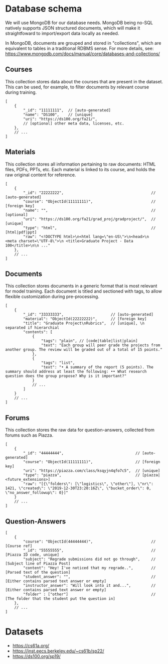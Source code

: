 # Database schema

We will use MongoDB for our database needs. MongoDB being no-SQL natively supports JSON structured documents, which will make it straightfoward to import/export data locally as needed.

In MongoDB, documents are grouped and stored in "collections", which are equivalent to tables in a traditional RDBMS sense. For more details, see: https://www.mongodb.com/docs/manual/core/databases-and-collections/

## Courses

This collection stores data about the courses that are present in the dataset. This can be used, for example, to filter documents by relevant course during training.

```jsonc
[
    {
        "_id": "11111111",  // [auto-generated]
        "name": "DS100",    // [unique]
        "uri": "https://ds100.org/fa21/",
        // [optional] other meta data, licenses, etc.
    },
    // ...
]
```

## Materials

This collection stores all information pertaining to raw documents: HTML files, PDFs, PPTs, etc. Each material is linked to its course, and holds the raw original content for reference.

```jsonc
[
    {
        "_id": "22222222",                                       // [auto-generated]
        "course": "ObjectId(11111111)",                          // [foreign key]
        "name": "",                                              // [optional]
        "uri": "https://ds100.org/fa21/grad_proj/gradproject/",  // [unique]
        "type": "html",                                          // [html|pdf|ppt]
        "raw": "<!DOCTYPE html>\n<html lang=\"en-US\">\n<head>\n  <meta charset=\"UTF-8\">\n <title>Graduate Project - Data 100</title>\n\n ..."
    },
    // ...
]
```

## Documents

This collection stores documents in a generic format that is most relevant for model training. Each document is titled and sectioned with tags, to allow flexible customization during pre-processing.

```jsonc
[
    {
        "_id": "33333333",                     // [auto-generated]
        "material": "ObjectId(22222222)",      // [foreign key]
        "title": "Graduate Project\nRubrics",  // [unique], \n separated if hierarchial
        "contents": [
            {
                "tags": "plain", // [code|table|list|plain]
                "text": "Each group will peer grade the projects from another group. The review will be graded out of a total of 15 points."
            },
            {
                "tags": "list",
                "text": "• A summary of the report (5 points). The summary should address at least the following: •• What research question does the group propose? Why is it important?"
            }
            // ...
        ]
    }
    // ...
]
```

## Forums

This collection stores the raw data for question-answers, collected from forums such as Piazza.

```jsonc
[
    {
        "_id": "44444444",                                // [auto-generated]
        "course": "ObjectId(11111111)",                   // [foreign key]
        "uri": "https://piazza.com/class/ksqyjn4qfo7c5",  // [unique]
        "type": "piazza",                                 // [piazza|<future_extensions>]
        "raw": "[{\"folders\": [\"logistics\", \"other\"], \"nr\": 1421, \"created\": \"2019-12-30T23:20:16Z\", \"bucket_order\": 0, \"no_answer_followup\": 0}]"
    }
    // ...
]
```

## Question-Answers

```jsonc
[
    {
        "course": "ObjectId(44444444)",                          // [Course ref]
        "_id": "55555555",                                       // [Piazza ID code, unique]
        "subject": "Regrade submissions did not go through",     // [Subject line of Piazza Post]
        "content": "Hey! I've noticed that my regrade..",        // [Parsed text of the question]
        "student_answer": "",                                    // [Either contains parsed text answer or empty]
        "instructor_answer": "Will look into it and...",         // [Either contains parsed text answer or empty]
        "folder" : ["other"]                                     // [The folder that the student put the question in]
    },
    // ...
]
```

# Datasets

- https://cs61a.org/
- https://inst.eecs.berkeley.edu/~cs61b/sp22/
- https://ds100.org/sp19/
